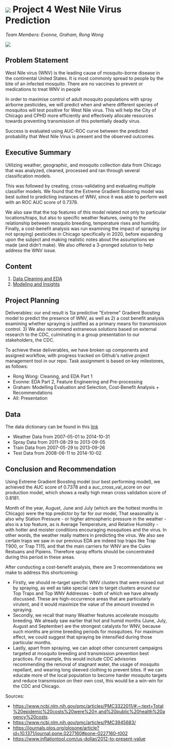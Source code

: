 # ![](https://ga-dash.s3.amazonaws.com/production/assets/logo-9f88ae6c9c3871690e33280fcf557f33.png) Project 4 West Nile Virus Prediction

_Team Members: Evonne, Graham, Rong Wong_

![](https://www.vdci.net/hs-fs/hubfs/Vector_Borne_Disease_Education_Protecting_Public_Health-banner.png?width=1840&name=Vector_Borne_Disease_Education_Protecting_Public_Health-banner.png)

## Problem Statement

West Nile virus (WNV) is the leading cause of mosquito-borne disease in the continental United States.  It is most commonly spread to people by the bite of an infected mosquito. There are no vaccines to prevent or medications to treat WNV in people

In order to maximise control of adult mosquito populations with spray airborne pesticides, we will predict when and where different species of mosquitos will test positive for West Nile virus. This will help the City of Chicago and CPHD more efficiently and effectively allocate resources towards preventing transmission of this potentially deadly virus. 

Success is evaluated using AUC-ROC curve between the predicted probability that West Nile Virus is present and the observed outcomes.

## Executive Summary

Utilizing weather, geographic, and mosquito collection data from Chicago that was analyzed, cleaned, processed and ran through several classification models. 

This was followed by creating, cross-validating and evaluating multiple classifier models. We found that the Extreme Gradient Boosting model was best suited to predicting instances of WNV, since it was able to perform well with an ROC AUC score of 0.7378.

We also saw that the top features of this model related not only to particular locations/traps, but also to specific weather features, owing to the relationship between mosquito breeding, temperature rises and humidity.
Finally, a cost-benefit analysis was run examining the impact of spraying (or not spraying) pesticides in Chicago specifically in 2020, before expanding upon the subject and making realistic notes about the assumptions we made (and didn’t make). We also offered a 3-pronged solution to help address the WNV issue.

## Content
1. [Data Cleaning and EDA](./codes/01_eda_and_feature_engineering.ipynb)
2. [Modeling and Insights](./codes/02_modelling_cost_benefit_analysis_and_conclusion.ipynb)

## Project Planning
Deliverables: our end result is 1)a predictive "Extreme" Gradient Boosting model to predict the presence of WNV, as well as 2) a cost benefit analysis examining whether spraying is justified as a primary means for transmission control. 3) We also recommend extraneous solutions based on external research to the CDC, culminating in a group presentation to our stakeholders, the CDC.

To achieve these deliverables, we have broken up components and assigned workflow, with progress tracked on Github's native project management tool in our repo. Task assignment is based on key milestones, as follows:
* Rong Wong: Cleaning, and EDA Part 1
* Evonne: EDA Part 2, Feature Engineering and Pre-processing
* Graham: Modelling Evaluation and Selection, Cost-Benefit Analysis + Recommendations
* All: Presentation


## Data

The data dictionary can be found in this [link](https://www.kaggle.com/c/predict-west-nile-virus/data)

- Weather Data from 2007-05-01 to 2014-10-31
- Spray Data from 2011-08-29 to 2013-09-05
- Train Data from 2007-05-29 to 2013-09-26
- Test Data from 2008-06-11 to 2014-10-02


## Conclusion and Recommendation 
Using Extreme Gradient Boosting model (our best performing model), we achieved the AUC score of 0.7378 and a auc_cross_val_score on our production model, which shows a really high mean cross validation score of 0.8181.

Month of the year, August, June and July (which are the hottest months in Chicago) were the top predictor by far for our model, That seasonality is also why Station Pressure - or higher atmospheric pressure in the weather - also is a top feature, as is Average Temperature, and Relative Humidity - with hotter and moister conditions encouraging mosquitoes and the virus. In other words, the weather really matters in predicting the virus.
We also see certain traps we saw in our previous EDA are indeed top traps like Trap T900, or Trap T115, and that the main carriers for WNV are the Culex Restuans and Pipiens.
Therefore spray efforts should be concentrated during this period in these areas.

After conducting a cost-benefit analysis, there are 3 recommendations we make to address this shortcoming: 
- Firstly, we should re-target specific WNV clusters that were missed out by spraying, as well as take special care to target clusters around our Top Traps and Top WNV Addresses - both of which we have already discussed. These are high-occurrence areas that are particularly virulent, and it would maximize the value of the amount invested in spraying.
- Secondly, we recall that many Weather features accelerate mosquito breeding. We already saw earlier that hot and humid months (June, July, August and September) are the strongest catalysts for WNV, because such months are prime breeding periods for mosquitoes. For maximum effect, we could suggest that spraying be intensified during those particular months.
- Lastly, apart from spraying, we can adopt other concurrent campaigns targeted at mosquito breeding and transmission prevention best practices. For example, this would include CDC advisories recommending the removal of stagnant water, the usage of mosquito repellant, and wearing long sleeved clothing to prevent bites. If we can educate more of the local population to become harder mosquito targets and reduce transmission on their own cost, this would be a win-win for the CDC and Chicago.


Sources:
- https://www.ncbi.nlm.nih.gov/pmc/articles/PMC3322011/#:~:text=Total%20epidemic%20costs%20were%20≈,and%20public%20health%20agency%20costs.
- https://www.ncbi.nlm.nih.gov/pmc/articles/PMC3945683/
- https://journals.plos.org/plosone/article?id=10.1371/journal.pone.0227160#pone-0227160-t002
- https://www.inflationtool.com/us-dollar/2012-to-present-value
